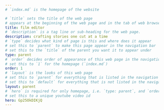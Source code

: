 ```yaml
---
# `index.md` is the homepage of the website

# `title` sets the title of the web page
# appears at the beginning of the web page and in the tab of web browsers
title: film editor
# `description` is a tag line or sub-heading for the web page.
description: crafting stories one cut at a time
# `type` decides what kind of page is this and where does it appear
# set this to `parent` to make this page appear in the navigation bar
# set this to the `title` of the parent you want it to appear under
type: parent
# `order` decides order of appearance of this web page in the navigation bar
# set this to `1` for the homepage (`index.md`)
order: 1
# `layout` is the looks of this web page
# set this to `parent` for everything that is listed in the navigation bar
# set this to `default` for everything that is not listed in the navigation bar
layout: parent
# `hero` is required for only homepage, i.e. `type: parent`, and `order: 1`
# set this to a unique youtube video id 
hero: Gp25OkDIKjQ
---
```


[//]: # (Here you can write the content of the home page in markdown.)

